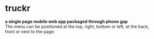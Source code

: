 truckr
================

**a single page mobile web app packaged through phone gap**<br />
The menu can be positioned at the top, right, bottom or left, at the back, front or next to the page.